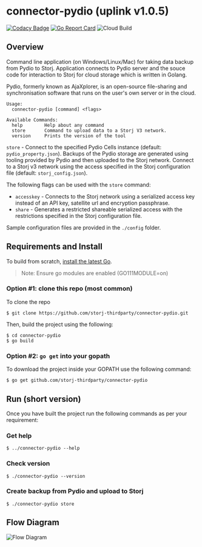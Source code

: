 # connector-pydio (uplink v1.0.5)

[![Codacy Badge](https://api.codacy.com/project/badge/Grade/08bff44c00e44a55b4680909c7052127)](https://app.codacy.com/gh/storj-thirdparty/connector-pydio?utm_source=github.com&utm_medium=referral&utm_content=storj-thirdparty/connector-pydio&utm_campaign=Badge_Grade_Dashboard)
[![Go Report Card](https://goreportcard.com/badge/github.com/storj-thirdparty/connector-pydio)](https://goreportcard.com/report/github.com/storj-thirdparty/connector-pydio)
![Cloud Build](https://storage.googleapis.com/storj-utropic-services-badges/builds/connector-pydio/branches/master.svg)

## Overview

Command line application (on Windows/Linux/Mac) for taking data backup from Pydio to Storj. Application connects to Pydio server and the souce code for interaction to Storj for cloud storage which is written in Golang.

Pydio, formerly known as AjaXplorer, is an open-source file-sharing and synchronisation software that runs on the user's own server or in the cloud.

```
Usage:
  connector-pydio [command] <flags>

Available Commands:
  help        Help about any command
  store       Command to upload data to a Storj V3 network.
  version     Prints the version of the tool
```

`store` - Connect to the specified Pydio Cells instance (default: `pydio_property.json`). 
Backups of the Pydio storage are generated using tooling provided by Pydio and then uploaded to the Storj network. Connect to a Storj v3 network using the access specified in the Storj configuration file (default: `storj_config.json`).

The following flags  can be used with the `store` command:

* `accesskey` - Connects to the Storj network using a serialized access key instead of an API key, satellite url and encryption passphrase.
* `share` - Generates a restricted shareable serialized access with the restrictions specified in the Storj configuration file.

Sample configuration files are provided in the `./config` folder.

## Requirements and Install

To build from scratch, [install the latest Go](https://golang.org/doc/install#install).

> Note: Ensure go modules are enabled (GO111MODULE=on)

### Option #1: clone this repo (most common)

To clone the repo

```
$ git clone https://github.com/storj-thirdparty/connector-pydio.git
```

Then, build the project using the following:

```
$ cd connector-pydio
$ go build
```

### Option #2:  ``go get`` into your gopath

To download the project inside your GOPATH use the following command:

```
$ go get github.com/storj-thirdparty/connector-pydio
```

## Run (short version)

Once you have built the project run the following commands as per your requirement:

### Get help

```
$ ../connector-pydio --help
```

### Check version

```
$ ./connector-pydio --version
```

### Create backup from Pydio and upload to Storj

```
$ ./connector-pydio store
```

## Flow Diagram

![Flow Diagram](/_images/arch.drawio.png ':include :type=iframe width=100% height=1000px')
